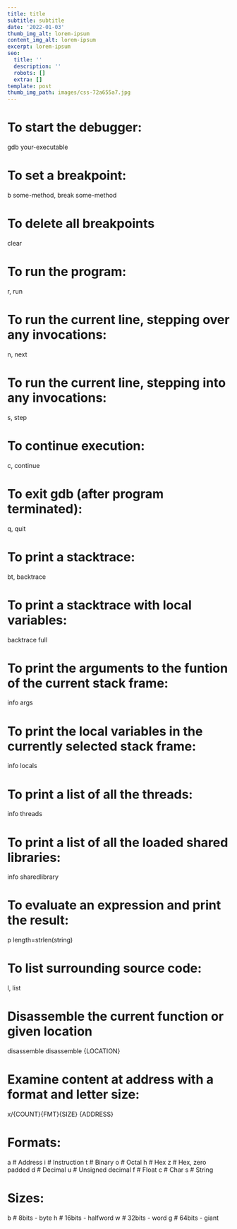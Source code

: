 ```yaml
---
title: title
subtitle: subtitle
date: '2022-01-03'
thumb_img_alt: lorem-ipsum
content_img_alt: lorem-ipsum
excerpt: lorem-ipsum
seo:
  title: ''
  description: ''
  robots: []
  extra: []
template: post
thumb_img_path: images/css-72a655a7.jpg
---
```

# To start the debugger:

gdb your-executable

# To set a breakpoint:

b some-method, break some-method

# To delete all breakpoints

clear

# To run the program:

r, run

# To run the current line, stepping over any invocations:

n, next

# To run the current line, stepping into any invocations:

s, step

# To continue execution:

c, continue

# To exit gdb (after program terminated):

q, quit

# To print a stacktrace:

bt, backtrace

# To print a stacktrace with local variables:

backtrace full

# To print the arguments to the funtion of the current stack frame:

info args

# To print the local variables in the currently selected stack frame:

info locals

# To print a list of all the threads:

info threads

# To print a list of all the loaded shared libraries:

info sharedlibrary

# To evaluate an expression and print the result:

p length=strlen(string)

# To list surrounding source code:

l, list

# Disassemble the current function or given location

disassemble
disassemble {LOCATION}

# Examine content at address with a format and letter size:

x/{COUNT}{FMT}{SIZE} {ADDRESS}

# Formats:

a # Address
i # Instruction
t # Binary
o # Octal
h # Hex
z # Hex, zero padded
d # Decimal
u # Unsigned decimal
f # Float
c # Char
s # String

# Sizes:

b # 8bits - byte
h # 16bits - halfword
w # 32bits - word
g # 64bits - giant
